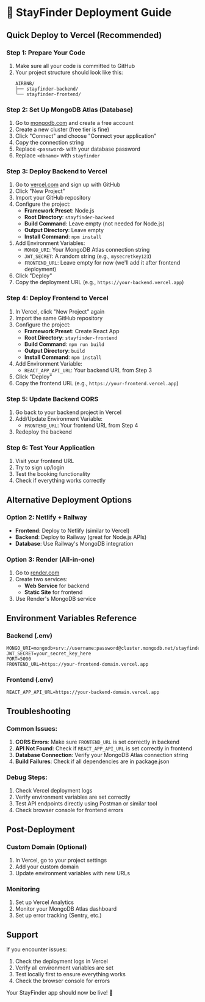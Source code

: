 # 🚀 StayFinder Deployment Guide

## Quick Deploy to Vercel (Recommended)

### Step 1: Prepare Your Code
1. Make sure all your code is committed to GitHub
2. Your project structure should look like this:
   ```
   AIRBNB/
   ├── stayfinder-backend/
   └── stayfinder-frontend/
   ```

### Step 2: Set Up MongoDB Atlas (Database)
1. Go to [mongodb.com](https://mongodb.com) and create a free account
2. Create a new cluster (free tier is fine)
3. Click "Connect" and choose "Connect your application"
4. Copy the connection string
5. Replace `<password>` with your database password
6. Replace `<dbname>` with `stayfinder`

### Step 3: Deploy Backend to Vercel
1. Go to [vercel.com](https://vercel.com) and sign up with GitHub
2. Click "New Project"
3. Import your GitHub repository
4. Configure the project:
   - **Framework Preset**: Node.js
   - **Root Directory**: `stayfinder-backend`
   - **Build Command**: Leave empty (not needed for Node.js)
   - **Output Directory**: Leave empty
   - **Install Command**: `npm install`
5. Add Environment Variables:
   - `MONGO_URI`: Your MongoDB Atlas connection string
   - `JWT_SECRET`: A random string (e.g., `mysecretkey123`)
   - `FRONTEND_URL`: Leave empty for now (we'll add it after frontend deployment)
6. Click "Deploy"
7. Copy the deployment URL (e.g., `https://your-backend.vercel.app`)

### Step 4: Deploy Frontend to Vercel
1. In Vercel, click "New Project" again
2. Import the same GitHub repository
3. Configure the project:
   - **Framework Preset**: Create React App
   - **Root Directory**: `stayfinder-frontend`
   - **Build Command**: `npm run build`
   - **Output Directory**: `build`
   - **Install Command**: `npm install`
4. Add Environment Variable:
   - `REACT_APP_API_URL`: Your backend URL from Step 3
5. Click "Deploy"
6. Copy the frontend URL (e.g., `https://your-frontend.vercel.app`)

### Step 5: Update Backend CORS
1. Go back to your backend project in Vercel
2. Add/Update Environment Variable:
   - `FRONTEND_URL`: Your frontend URL from Step 4
3. Redeploy the backend

### Step 6: Test Your Application
1. Visit your frontend URL
2. Try to sign up/login
3. Test the booking functionality
4. Check if everything works correctly

## Alternative Deployment Options

### Option 2: Netlify + Railway
- **Frontend**: Deploy to Netlify (similar to Vercel)
- **Backend**: Deploy to Railway (great for Node.js APIs)
- **Database**: Use Railway's MongoDB integration

### Option 3: Render (All-in-one)
1. Go to [render.com](https://render.com)
2. Create two services:
   - **Web Service** for backend
   - **Static Site** for frontend
3. Use Render's MongoDB service

## Environment Variables Reference

### Backend (.env)
```env
MONGO_URI=mongodb+srv://username:password@cluster.mongodb.net/stayfinder
JWT_SECRET=your_secret_key_here
PORT=5000
FRONTEND_URL=https://your-frontend-domain.vercel.app
```

### Frontend (.env)
```env
REACT_APP_API_URL=https://your-backend-domain.vercel.app
```

## Troubleshooting

### Common Issues:
1. **CORS Errors**: Make sure `FRONTEND_URL` is set correctly in backend
2. **API Not Found**: Check if `REACT_APP_API_URL` is set correctly in frontend
3. **Database Connection**: Verify your MongoDB Atlas connection string
4. **Build Failures**: Check if all dependencies are in package.json

### Debug Steps:
1. Check Vercel deployment logs
2. Verify environment variables are set correctly
3. Test API endpoints directly using Postman or similar tool
4. Check browser console for frontend errors

## Post-Deployment

### Custom Domain (Optional)
1. In Vercel, go to your project settings
2. Add your custom domain
3. Update environment variables with new URLs

### Monitoring
1. Set up Vercel Analytics
2. Monitor your MongoDB Atlas dashboard
3. Set up error tracking (Sentry, etc.)

## Support
If you encounter issues:
1. Check the deployment logs in Vercel
2. Verify all environment variables are set
3. Test locally first to ensure everything works
4. Check the browser console for errors

Your StayFinder app should now be live! 🎉 